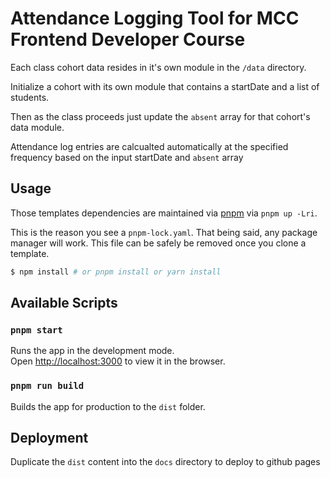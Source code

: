 # Attendance Logging Tool for MCC Frontend Developer Course

Each class cohort data resides in it's own module in the `/data` directory.

Initialize a cohort with its own module that contains a startDate and a list of students.

Then as the class proceeds just update the `absent` array for that cohort's data module.

Attendance log entries are calcualted automatically at the specified frequency based on the input startDate and `absent` array

## Usage

Those templates dependencies are maintained via [pnpm](https://pnpm.io) via `pnpm up -Lri`.

This is the reason you see a `pnpm-lock.yaml`. That being said, any package manager will work. This file can be safely be removed once you clone a template.

```bash
$ npm install # or pnpm install or yarn install
```

## Available Scripts

### `pnpm start`

Runs the app in the development mode.<br>
Open [http://localhost:3000](http://localhost:3000) to view it in the browser.

### `pnpm run build`

Builds the app for production to the `dist` folder.<br>

## Deployment

Duplicate the `dist` content into the `docs` directory to deploy to github pages
